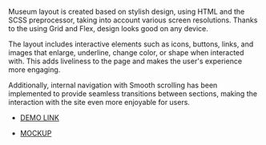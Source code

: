 Museum layout is created based on stylish design, using HTML and the SCSS preprocessor, taking into account various screen resolutions. Thanks to the using Grid and Flex, design looks good on any device.

The layout includes interactive elements such as icons, buttons, links, and images that enlarge, underline, change color, or shape when interacted with. This adds liveliness to the page and makes the user's experience more engaging.

Additionally, internal navigation with Smooth scrolling has been implemented to provide seamless transitions between sections, making the interaction with the site even more enjoyable for users.

- [DEMO LINK](https://Masha-Cactus.github.io/museum-landing/)

- [MOCKUP](https://www.figma.com/file/cRBCqE06cDrY3s4jX7h3iY/%D0%9D%D0%90%D0%9C%D0%A3-(Edit)?node-id=24970%3A356&mode=dev)
